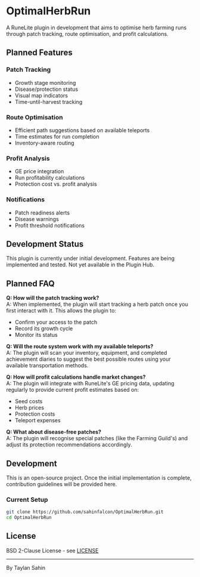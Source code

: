 # OptimalHerbRun

A RuneLite plugin in development that aims to optimise herb farming runs through patch tracking, route optimisation, and profit calculations.

## Planned Features

### Patch Tracking
- Growth stage monitoring
- Disease/protection status
- Visual map indicators
- Time-until-harvest tracking

### Route Optimisation
- Efficient path suggestions based on available teleports
- Time estimates for run completion
- Inventory-aware routing

### Profit Analysis
- GE price integration
- Run profitability calculations
- Protection cost vs. profit analysis

### Notifications
- Patch readiness alerts
- Disease warnings
- Profit threshold notifications

## Development Status

This plugin is currently under initial development. Features are being implemented and tested. Not yet available in the Plugin Hub.

## Planned FAQ

**Q: How will the patch tracking work?**  
A: When implemented, the plugin will start tracking a herb patch once you first interact with it. This allows the plugin to:
- Confirm your access to the patch
- Record its growth cycle
- Monitor its status

**Q: Will the route system work with my available teleports?**  
A: The plugin will scan your inventory, equipment, and completed achievement diaries to suggest the best possible routes using your available transportation methods.

**Q: How will profit calculations handle market changes?**  
A: The plugin will integrate with RuneLite's GE pricing data, updating regularly to provide current profit estimates based on:
- Seed costs
- Herb prices
- Protection costs
- Teleport expenses

**Q: What about disease-free patches?**  
A: The plugin will recognise special patches (like the Farming Guild's) and adjust its protection recommendations accordingly.

## Development

This is an open-source project. Once the initial implementation is complete, contribution guidelines will be provided here.

### Current Setup
```bash
git clone https://github.com/sahinfalcon/OptimalHerbRun.git
cd OptimalHerbRun
```

## License

BSD 2-Clause License - see [LICENSE](LICENSE)

---

By Taylan Sahin
